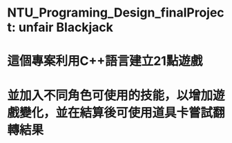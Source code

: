 # NTU_Programing_Design_finalProject: unfair Blackjack
# 這個專案利用C++語言建立21點遊戲
# 並加入不同角色可使用的技能，以增加遊戲變化，並在結算後可使用道具卡嘗試翻轉結果
